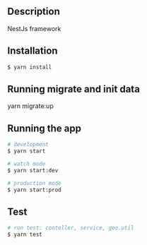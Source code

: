 
## Description

NestJs framework

## Installation

```bash
$ yarn install
```

## Running migrate and init data

yarn migrate:up

## Running the app

```bash
# development
$ yarn start

# watch mode
$ yarn start:dev

# production mode
$ yarn start:prod
```

## Test

```bash
# run test: contoller, service, geo.util
$ yarn test
